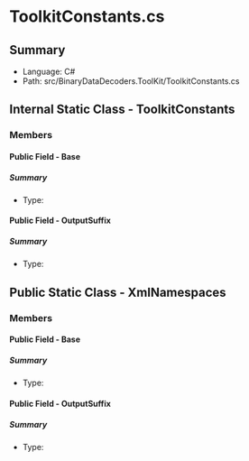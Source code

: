 ﻿# ToolkitConstants.cs

## Summary

* Language: C#
* Path: src/BinaryDataDecoders.ToolKit/ToolkitConstants.cs

## Internal Static Class - ToolkitConstants

### Members

#### Public Field - Base

##### Summary

 * Type: 

#### Public Field - OutputSuffix

##### Summary

 * Type: 

## Public Static Class - XmlNamespaces

### Members

#### Public Field - Base

##### Summary

 * Type: 

#### Public Field - OutputSuffix

##### Summary

 * Type: 

